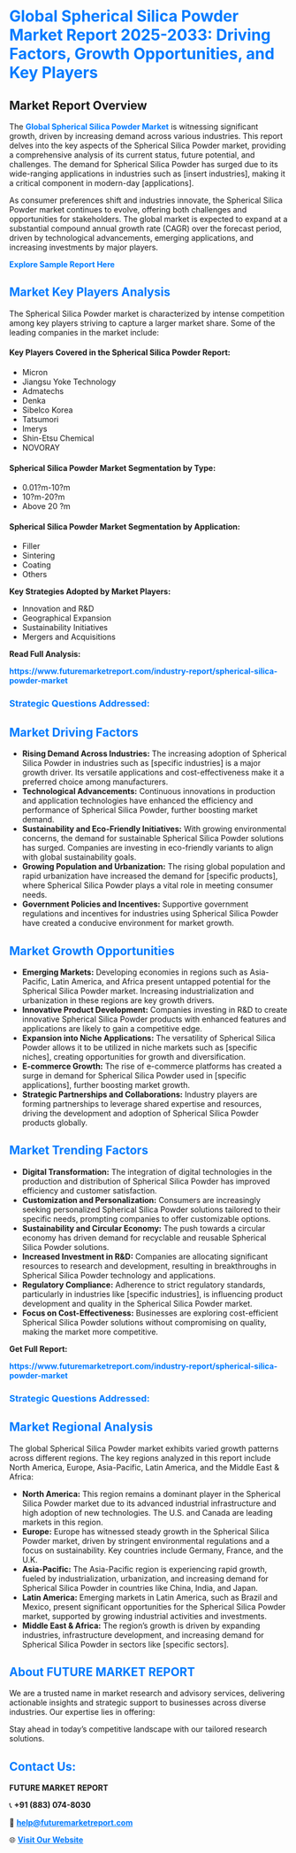 <h1 style="color: #007BFF;">Global Spherical Silica Powder Market Report 2025-2033: Driving Factors, Growth Opportunities, and Key Players</h1>

<section id="overview">
<h2>Market Report Overview</h2>
<p>The <a href="https://www.futuremarketreport.com/industry-report/spherical-silica-powder-market" style="color: #007BFF; text-decoration: none;"><strong>Global Spherical Silica Powder Market</strong></a> is witnessing significant growth, driven by increasing demand across various industries. This report delves into the key aspects of the Spherical Silica Powder market, providing a comprehensive analysis of its current status, future potential, and challenges. The demand for Spherical Silica Powder has surged due to its wide-ranging applications in industries such as [insert industries], making it a critical component in modern-day [applications].</p>
<p>As consumer preferences shift and industries innovate, the Spherical Silica Powder market continues to evolve, offering both challenges and opportunities for stakeholders. The global market is expected to expand at a substantial compound annual growth rate (CAGR) over the forecast period, driven by technological advancements, emerging applications, and increasing investments by major players.</p>
</section>

<section id="overview">
<p><a href="https://www.futuremarketreport.com/request-sample/reportId=76429" style="color: #007BFF; text-decoration: none;"><strong>Explore Sample Report Here</strong></a></p>
</section>

<section id="key-players">
<h2 style="color: #007BFF;">Market Key Players Analysis</h2>
<p>The Spherical Silica Powder market is characterized by intense competition among key players striving to capture a larger market share. Some of the leading companies in the market include:</p>
<h4>Key Players Covered in the Spherical Silica Powder Report:</h4>
<ul><li>Micron</li><li>Jiangsu Yoke Technology</li><li>Admatechs</li><li>Denka</li><li>Sibelco Korea</li><li>Tatsumori</li><li>Imerys</li><li>Shin-Etsu Chemical</li><li>NOVORAY</li></ul>
<h4>Spherical Silica Powder Market Segmentation by Type:</h4>
<ul><li>0.01?m-10?m</li><li>10?m-20?m</li><li>Above 20 ?m</li></ul>

<h4>Spherical Silica Powder Market Segmentation by Application:</h4>
<ul><li>Filler</li><li>Sintering</li><li>Coating</li><li>Others</li></ul>
<p><strong>Key Strategies Adopted by Market Players:</strong></p>
<ul>
<li>Innovation and R&D</li>
<li>Geographical Expansion</li>
<li>Sustainability Initiatives</li>
<li>Mergers and Acquisitions</li>
</ul>
</section>

<section>
<p><strong>Read Full Analysis: </strong></p><a href="https://www.futuremarketreport.com/industry-report/spherical-silica-powder-market" style="color: #007BFF; text-decoration: none;"><strong>https://www.futuremarketreport.com/industry-report/spherical-silica-powder-market</strong></a>
<h3 style="color: #007BFF;">Strategic Questions Addressed:</h3>
</section>

<section id="driving-factors">
<h2 style="color: #007BFF;">Market Driving Factors</h2>
<ul>
<li><strong>Rising Demand Across Industries:</strong> The increasing adoption of Spherical Silica Powder in industries such as [specific industries] is a major growth driver. Its versatile applications and cost-effectiveness make it a preferred choice among manufacturers.</li>
<li><strong>Technological Advancements:</strong> Continuous innovations in production and application technologies have enhanced the efficiency and performance of Spherical Silica Powder, further boosting market demand.</li>
<li><strong>Sustainability and Eco-Friendly Initiatives:</strong> With growing environmental concerns, the demand for sustainable Spherical Silica Powder solutions has surged. Companies are investing in eco-friendly variants to align with global sustainability goals.</li>
<li><strong>Growing Population and Urbanization:</strong> The rising global population and rapid urbanization have increased the demand for [specific products], where Spherical Silica Powder plays a vital role in meeting consumer needs.</li>
<li><strong>Government Policies and Incentives:</strong> Supportive government regulations and incentives for industries using Spherical Silica Powder have created a conducive environment for market growth.</li>
</ul>
</section>

<section id="growth-opportunities">
<h2 style="color: #007BFF;">Market Growth Opportunities</h2>
<ul>
<li><strong>Emerging Markets:</strong> Developing economies in regions such as Asia-Pacific, Latin America, and Africa present untapped potential for the Spherical Silica Powder market. Increasing industrialization and urbanization in these regions are key growth drivers.</li>
<li><strong>Innovative Product Development:</strong> Companies investing in R&D to create innovative Spherical Silica Powder products with enhanced features and applications are likely to gain a competitive edge.</li>
<li><strong>Expansion into Niche Applications:</strong> The versatility of Spherical Silica Powder allows it to be utilized in niche markets such as [specific niches], creating opportunities for growth and diversification.</li>
<li><strong>E-commerce Growth:</strong> The rise of e-commerce platforms has created a surge in demand for Spherical Silica Powder used in [specific applications], further boosting market growth.</li>
<li><strong>Strategic Partnerships and Collaborations:</strong> Industry players are forming partnerships to leverage shared expertise and resources, driving the development and adoption of Spherical Silica Powder products globally.</li>
</ul>
</section>

<section id="trending-factors">
<h2 style="color: #007BFF;">Market Trending Factors</h2>
<ul>
<li><strong>Digital Transformation:</strong> The integration of digital technologies in the production and distribution of Spherical Silica Powder has improved efficiency and customer satisfaction.</li>
<li><strong>Customization and Personalization:</strong> Consumers are increasingly seeking personalized Spherical Silica Powder solutions tailored to their specific needs, prompting companies to offer customizable options.</li>
<li><strong>Sustainability and Circular Economy:</strong> The push towards a circular economy has driven demand for recyclable and reusable Spherical Silica Powder solutions.</li>
<li><strong>Increased Investment in R&D:</strong> Companies are allocating significant resources to research and development, resulting in breakthroughs in Spherical Silica Powder technology and applications.</li>
<li><strong>Regulatory Compliance:</strong> Adherence to strict regulatory standards, particularly in industries like [specific industries], is influencing product development and quality in the Spherical Silica Powder market.</li>
<li><strong>Focus on Cost-Effectiveness:</strong> Businesses are exploring cost-efficient Spherical Silica Powder solutions without compromising on quality, making the market more competitive.</li>
</ul>
</section>

<section>
<p><strong>Get Full Report: </strong></p><a href="https://www.futuremarketreport.com/industry-report/spherical-silica-powder-market" style="color: #007BFF; text-decoration: none;"><strong>https://www.futuremarketreport.com/industry-report/spherical-silica-powder-market</strong></a>
<h3 style="color: #007BFF;">Strategic Questions Addressed:</h3>
</section>


<section id="regional-analysis">
<h2 style="color: #007BFF;">Market Regional Analysis</h2>
<p>The global Spherical Silica Powder market exhibits varied growth patterns across different regions. The key regions analyzed in this report include North America, Europe, Asia-Pacific, Latin America, and the Middle East & Africa:</p>
<ul>
<li><strong>North America:</strong> This region remains a dominant player in the Spherical Silica Powder market due to its advanced industrial infrastructure and high adoption of new technologies. The U.S. and Canada are leading markets in this region.</li>
<li><strong>Europe:</strong> Europe has witnessed steady growth in the Spherical Silica Powder market, driven by stringent environmental regulations and a focus on sustainability. Key countries include Germany, France, and the U.K.</li>
<li><strong>Asia-Pacific:</strong> The Asia-Pacific region is experiencing rapid growth, fueled by industrialization, urbanization, and increasing demand for Spherical Silica Powder in countries like China, India, and Japan.</li>
<li><strong>Latin America:</strong> Emerging markets in Latin America, such as Brazil and Mexico, present significant opportunities for the Spherical Silica Powder market, supported by growing industrial activities and investments.</li>
<li><strong>Middle East & Africa:</strong> The region’s growth is driven by expanding industries, infrastructure development, and increasing demand for Spherical Silica Powder in sectors like [specific sectors].</li>
</ul>
</section>

<footer>
<h2 style="color: #007BFF;">About FUTURE MARKET REPORT</h2>
<p>We are a trusted name in market research and advisory services, delivering actionable insights and strategic support to businesses across diverse industries. Our expertise lies in offering:</p>

<p>Stay ahead in today’s competitive landscape with our tailored research solutions.</p>

<h2 style="color: #007BFF;">Contact Us:</h2>
<p><strong>FUTURE MARKET REPORT</strong></p>
<p>📞 <strong>+91 (883) 074-8030</strong></p>
<p>📧 <strong><a href="mailto:help@futuremarketreport.com" style="color: #007BFF;">help@futuremarketreport.com</a></strong></p>
<p>🌐 <strong><a href="https://www.futuremarketreport.com/" style="color: #007BFF;">Visit Our Website</a></strong></p>
</footer>
